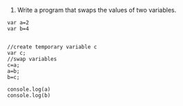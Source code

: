 1. Write a program that swaps the values of two variables.
```
var a=2
var b=4


//create temporary variable c
var c;
//swap variables
c=a;
a=b;
b=c;

console.log(a)
console.log(b)
```